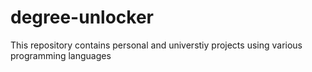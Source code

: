 # degree-unlocker

This repository contains personal and universtiy projects using various programming languages